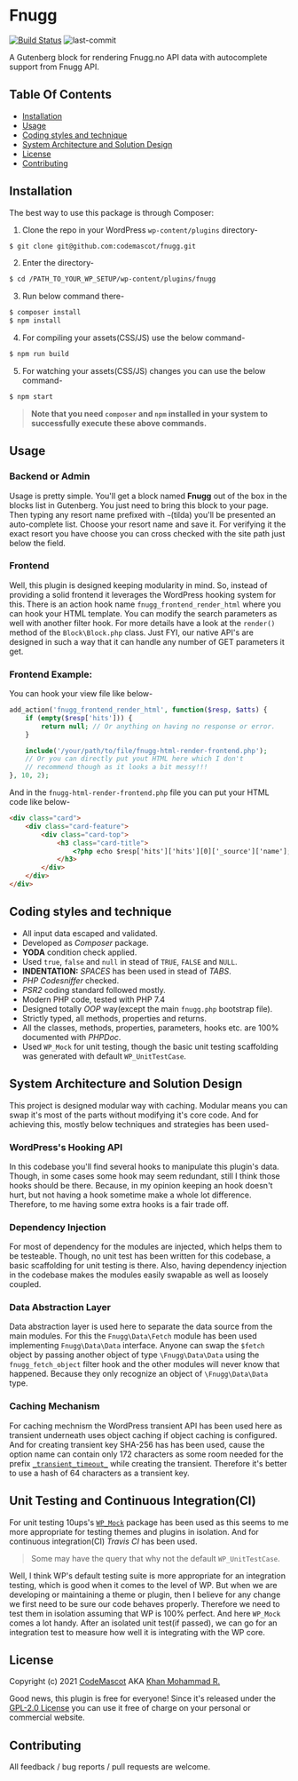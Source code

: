 # Fnugg
[![Build Status](https://travis-ci.org/codemascot/fnugg.svg?branch=main)](https://travis-ci.org/codemascot/fnugg) ![last-commit](https://img.shields.io/github/last-commit/codemascot/fnugg.svg)

A Gutenberg block for rendering Fnugg.no API data with autocomplete support from Fnugg API.

## Table Of Contents

* [Installation](#installation)
* [Usage](#usage)
* [Coding styles and technique](#coding-styles-and-technique)
* [System Architecture and Solution Design](#System-Architecture-and-Solution-Design)
* [License](#license)
* [Contributing](#contributing)

## Installation

The best way to use this package is through Composer:

1. Clone the repo in your WordPress `wp-content/plugins` directory-
```BASH
$ git clone git@github.com:codemascot/fnugg.git
```

2. Enter the directory-
```BASH
$ cd /PATH_TO_YOUR_WP_SETUP/wp-content/plugins/fnugg
```

3. Run below command there-

```BASH
$ composer install
$ npm install
```

4. For compiling your assets(CSS/JS) use the below command-

```BASH
$ npm run build
```

5. For watching your assets(CSS/JS) changes you can use the below command-

```BASH
$ npm start
```

> **Note that you need `composer` and `npm` installed in your system to successfully execute these above commands.**

## Usage

### Backend or Admin
Usage is pretty simple. You'll get a block named **Fnugg** out of the box in the blocks list in Gutenberg. You just need to bring this block to your page. Then typing any resort name prefixed with `~`(tilda) you'll be presented an auto-complete list. Choose your resort name and save it. For verifying it the exact resort you have choose you can cross checked with the site path just below the field.

### Frontend
Well, this plugin is designed keeping modularity in mind. So, instead of providing a solid frontend it leverages the WordPress hooking system for this. There is an action hook name `fnugg_frontend_render_html` where you can hook your HTML template. You can modify the search parameters as well with another filter hook. For more details have a look at the `render()` method of the `Block\Block.php` class. Just FYI, our native API's are designed in such a way that it can handle any number of GET parameters it get.

### Frontend Example:
You can hook your view file like below-
```PHP
add_action('fnugg_frontend_render_html', function($resp, $atts) {
    if (empty($resp['hits'])) {
        return null; // Or anything on having no response or error.
    }

    include('/your/path/to/file/fnugg-html-render-frontend.php');
    // Or you can directly put yout HTML here which I don't
    // recommend though as it looks a bit messy!!!
}, 10, 2);
```
And in the `fnugg-html-render-frontend.php` file you can put your HTML code like below-
```HTML
<div class="card">
    <div class="card-feature">
        <div class="card-top">
            <h3 class="card-title">
                <?php echo $resp['hits']['hits'][0]['_source']['name']; ?>
            </h3>
        </div>
    </div>
</div>
```

## Coding styles and technique
* All input data escaped and validated.
* Developed as *Composer* package.
* **YODA** condition check applied.
* Used `true`, `false` and `null` in stead of `TRUE`, `FALSE` and `NULL`.
* **INDENTATION:** *SPACES* has been used in stead of *TABS*.
* *PHP Codesniffer* checked.
* *PSR2* coding standard followed mostly.
* Modern PHP code, tested with PHP 7.4
* Designed totally *OOP* way(except the main `fnugg.php` bootstrap file).
* Strictly typed, all methods, properties and returns.
* All the classes, methods, properties, parameters, hooks etc. are 100% documented with *PHPDoc*.
* Used `WP_Mock` for unit testing, though the basic unit testing scaffolding was generated with default `WP_UnitTestCase`.

## System Architecture and Solution Design

This project is designed modular way with caching. Modular means you can swap it's most of the parts without modifying it's core code. And for achieving this, mostly below techniques and strategies has been used-

### WordPress's Hooking API
In this codebase you'll find several hooks to manipulate this plugin's data. Though, in some cases some hook may seem redundant, still I think those hooks should be there. Because, in my opinion keeping an hook doesn't hurt, but not having a hook sometime make a whole lot difference. Therefore, to me having some extra hooks is a fair trade off.

### Dependency Injection
For most of dependency for the modules are injected, which helps them to be testeable. Though, no unit test has been written for this codebase, a basic scaffolding for unit testing is there. Also, having dependency injection in the codebase makes the modules easily swapable as well as loosely coupled.

### Data Abstraction Layer
Data abstraction layer is used here to separate the data source from the main modules. For this the `Fnugg\Data\Fetch` module has been used implementing `Fnugg\Data\Data` interface. Anyone can swap the `$fetch` object by passing another object of type `\Fnugg\Data\Data` using the `fnugg_fetch_object` filter hook and the other modules will never know that happened. Because they only recognize an object of `\Fnugg\Data\Data` type.

### Caching Mechanism
For caching mechnism the WordPress transient API has been used here as transient underneath uses object caching if object caching is configured. And for creating transient key SHA-256 has has been used, cause the option name can contain only 172 characters as some room needed for the prefix [`_transient_timeout_`](https://github.com/WordPress/wordpress-develop/blob/de330964b1f595b1c2879beb28414bd5854ec025/src/wp-includes/option.php#L878) while creating the transient. Therefore it's better to use a hash of 64 characters as a transient key.

## Unit Testing and Continuous Integration(CI)
For unit testing 10ups's [`WP_Mock`](https://github.com/10up/wp_mock) package has been used as this seems to me more appropriate for testing themes and plugins in isolation. And for continuous integration(CI) _Travis CI_ has been used.

> Some may have the query that why not the default `WP_UnitTestCase`.

Well, I think WP's default testing suite is more appropriate for an integration testing, which is good when it comes to the level of WP. But when we are developing or maintaining a theme or plugin, then I believe for any change we first need to be sure our code behaves properly. Therefore we need to test them in isolation assuming that WP is 100% perfect. And here `WP_Mock` comes a lot handy. After an isolated unit test(if passed), we can go for an integration test to measure how well it is integrating with the WP core.

## License
Copyright (c) 2021 [CodeMascot](https://www.codemascot.com/) AKA [Khan Mohammad R.](https://www.codemascot.com/)

Good news, this plugin is free for everyone! Since it's released under the [GPL-2.0 License](LICENSE) you can use it free of charge on your personal or commercial website.

## Contributing

All feedback / bug reports / pull requests are welcome.
